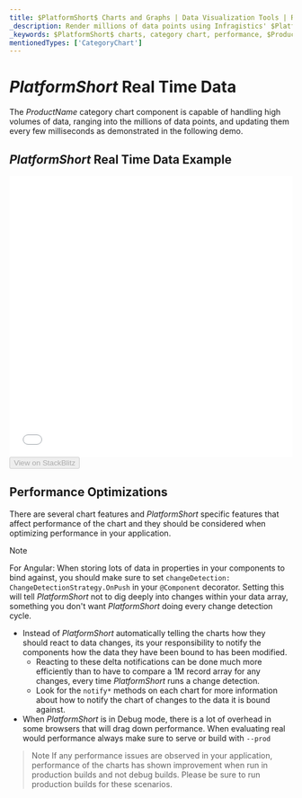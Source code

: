 ```yaml
---
title: $PlatformShort$ Charts and Graphs | Data Visualization Tools | Real Time Data | Infragistics
_description: Render millions of data points using Infragistics' $PlatformShort$ charts control at super fast speed. Check out the $ProductName$ graph's high performance!
_keywords: $PlatformShort$ charts, category chart, performance, $ProductName$, Infragistics, data binding
mentionedTypes: ['CategoryChart']
---
```

# $PlatformShort$ Real Time Data

The $ProductName$ category chart component is capable of handling high volumes of data, ranging into the millions of data points, and updating them every few milliseconds as demonstrated in the following demo.

## $PlatformShort$ Real Time Data Example
<div class="sample-container loading" style="height: 500px;">
    <iframe id="category-chart-high-frequency-iframe" align="center" src='{environment:dvDemosBaseUrl}/charts/category-chart-high-frequency' height="100%" width="100%" seamless frameBorder="0" onload="onXPlatSampleIframeContentLoaded(this);"></iframe>
</div>
<div>
    <button data-localize="stackblitz" disabled class="stackblitz-btn" data-iframe-id="category-chart-high-frequency-iframe" data-demos-base-url="{environment:dvDemosBaseUrl}">View on StackBlitz
    </button>
<sample-button src="charts/category-chart/high-frequency"></sample-button>

</div>

<div class="divider--half"></div>

## Performance Optimizations

There are several chart features and $PlatformShort$ specific features that affect performance of the chart and they should be considered when optimizing performance in your application.

> [!NOTE]
> For Angular:
> When storing lots of data in properties in your components to bind against, you should make sure to set `changeDetection: ChangeDetectionStrategy.OnPush` in your `@Component` decorator. Setting this will tell $PlatformShort$ not to dig deeply into changes within your data array, something you don't want $PlatformShort$ doing every change detection cycle.

* Instead of $PlatformShort$ automatically telling the charts how they should react to data changes, its your responsibility to notify the components how the data they have been bound to has been modified.
     * Reacting to these delta notifications can be done much more efficiently than to have to compare a 1M record array for any changes, every time $PlatformShort$ runs a change detection.
     * Look for the `notify*` methods on each chart for more information about how to notify the chart of changes to the data it is bound against.
* When $PlatformShort$ is in Debug mode, there is a lot of overhead in some browsers that will drag down performance. When evaluating real would performance always make sure to serve or build with `--prod`

> Note If any performance issues are observed in your application, performance of the charts has shown improvement when run in production builds and not debug builds. Please be sure to run production builds for these scenarios.
